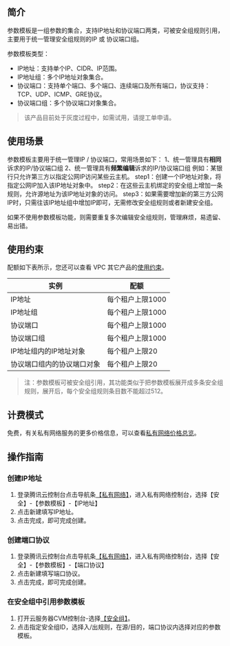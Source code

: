 ## 简介
参数模板是一组参数的集合，支持IP地址和协议端口两类，可被安全组规则引用，主要用于统一管理安全组规则的IP 或 协议端口组。

参数模板类型：
- IP地址：支持单个IP、CIDR、IP范围。
- IP地址组：多个IP地址对象集合。
- 协议端口：支持单个端口、多个端口、连续端口及所有端口，协议支持：TCP、UDP、ICMP、GRE协议。
- 协议端口组：多个协议端口对象集合。

> 该产品目前处于灰度过程中，如需试用，请提工单申请。


## 使用场景
参数模板主要用于统一管理IP / 协议端口，常用场景如下：
1、统一管理具有**相同**诉求的IP/协议端口组
2、统一管理具有**频繁编辑**诉求的IP/协议端口组
例如：某银行只允许第三方以指定公网IP访问某些云主机。
step1：创建一个IP地址对象，将指定公网IP加入该IP地址对象中。
step2：在这些云主机绑定的安全组上增加一条规则，允许源地址为该IP地址对象的访问。
step3：如果需要增加新的第三方公网IP时，只需往该IP地址组中增加IP即可，无需修改安全组规则或者新建安全组。

如果不使用参数模板功能，则需要重复多次编辑安全组规则，管理麻烦，易遗留、易出错。


## 使用约束
配额如下表所示，您还可以查看 VPC 其它产品的[使用约束](https://www.qcloud.com/document/product/215/537)。

| 实例 | 配额 | 
|---------|---------|
| IP地址 | 每个租户上限1000 |
| IP地址组 |每个租户上限1000|
| 协议端口 | 每个租户上限1000 |
| 协议端口组 |每个租户上限1000 |
| IP地址组内的IP地址对象 | 每个租户上限20 |
| 协议端口组内的协议端口对象 | 每个租户上限20  |

>注：参数模板可被安全组引用，其功能类似于把参数模板展开成多条安全组规则，展开后，每个安全组规则条目数不能超过512。

## 计费模式
免费，有关私有网络服务的更多价格信息，可以查看[私有网络价格总览](https://www.qcloud.com/document/product/215/3079)。


## 操作指南
### 创建IP地址
1) 登录腾讯云控制台点击导航条[【私有网络】](https://console.qcloud.com/vpc/vpc?rid=1)，进入私有网络控制台，选择【安全】-【参数模板】-【IP地址】
2) 点击新建填写IP地址。
3) 点击完成，即可完成创建。

### 创建端口协议
1) 登录腾讯云控制台点击导航条[【私有网络】](https://console.qcloud.com/vpc/vpc?rid=1)，进入私有网络控制台，选择【安全】-【参数模板】-【端口协议】
2) 点击新建填写端口协议。
3) 点击完成，即可完成创建。

### 在安全组中引用参数模板
1) 打开云服务器CVM控制台-选择[【安全组】](https://console.qcloud.com/cvm/securitygroup)。
2) 点击指定安全组ID，选择入/出规则，在源/目的，端口协议内选择对应的参数模板。
